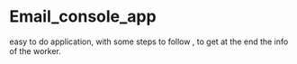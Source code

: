 # Email_console_app
easy to do application, with some steps to follow , to get at the end the info of the worker.
